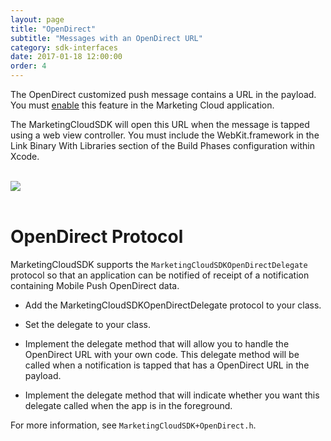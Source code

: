 ```yaml
---
layout: page
title: "OpenDirect"
subtitle: "Messages with an OpenDirect URL"
category: sdk-interfaces
date: 2017-01-18 12:00:00
order: 4
---
```


The OpenDirect customized push message contains a URL in the payload. You must [enable](http://help.exacttarget.com/en/documentation/mobilepush/administering_your_mobilepush_account/apps_and_optional_settings_in_your_mobilepush_account/#openDirect) this feature in the Marketing Cloud application.

The MarketingCloudSDK will open this URL when the message is tapped using a web view controller. You must include the WebKit.framework in the Link Binary With Libraries section of the Build Phases configuration within Xcode.  

<br/>
 <img class="img-responsive" src="{{ site.baseurl }}/assets/OpenDirect.png" /><br/>
<br/>

# OpenDirect Protocol

MarketingCloudSDK supports the `MarketingCloudSDKOpenDirectDelegate` protocol so that an application can be notified of receipt of a notification containing Mobile Push OpenDirect data.

- Add the MarketingCloudSDKOpenDirectDelegate protocol to your class.

<script src="https://gist.github.com/sfmc-mobilepushsdk/d6a43843e91537df3f5602f12dd05872.js"></script>

- Set the delegate to your class.

<script src="https://gist.github.com/sfmc-mobilepushsdk/bbcfb49135729e92ba2aa8ca1bb3d4a2.js"></script>

- Implement the delegate method that will allow you to handle the OpenDirect URL with your own code. This delegate method will be called when a notification is tapped that has a OpenDirect URL in the payload.

<script src="https://gist.github.com/sfmc-mobilepushsdk/bbe2125e959395915236629e63f7313a.js"></script>

- Implement the delegate method that will indicate whether you want this delegate called when the app is in the foreground.

<script src="https://gist.github.com/sfmc-mobilepushsdk/e11d8ef75f961888499873208d3e9e76.js"></script>

For more information, see `MarketingCloudSDK+OpenDirect.h`.
